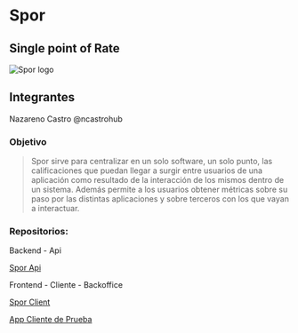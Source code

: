 # Spor
## Single point of Rate

![Spor logo](https://drive.google.com/file/d/1vO3BcLVId1h5XS3IC0D24m-2j67QA)

## Integrantes

Nazareno Castro @ncastrohub

### Objetivo

>Spor sirve para centralizar en un solo software, un solo punto,  las calificaciones que puedan llegar a surgir entre usuarios de una aplicación como resultado de la interacción de los mismos dentro de un sistema.
Además permite a los usuarios obtener métricas sobre su paso por las distintas aplicaciones y sobre terceros con los que vayan a interactuar.

### Repositorios:

Backend - Api

[Spor Api](https://github.com/ncastrohub/spor_api)

Frontend - Cliente - Backoffice

[Spor Client](https://github.com/ncastrohub/spor-client)


[App Cliente de Prueba]()

